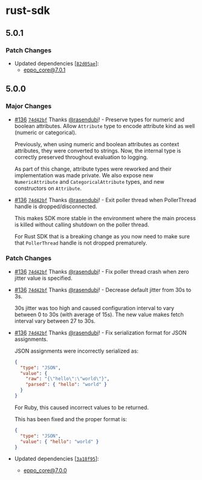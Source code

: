 # rust-sdk

## 5.0.1

### Patch Changes

- Updated dependencies [[`82d05ae`](https://github.com/Eppo-exp/eppo-multiplatform/commit/82d05aea0263639be56ba5667500f6940b4832ab)]:
  - eppo_core@7.0.1

## 5.0.0

### Major Changes

- [#136](https://github.com/Eppo-exp/eppo-multiplatform/pull/136) [`74d42bf`](https://github.com/Eppo-exp/eppo-multiplatform/commit/74d42bf1afab1509b87711f0d62e730c8b51e996) Thanks [@rasendubi](https://github.com/rasendubi)! - Preserve types for numeric and boolean attributes. Allow `Attribute` type to encode attribute kind as well (numeric or categorical).

  Previously, when using numeric and boolean attributes as context attributes, they were converted to strings. Now, the internal type is correctly preserved throughout evaluation to logging.

  As part of this change, attribute types were reworked and their implementation was made private. We also expose new `NumericAttribute` and `CategoricalAttribute` types, and new constructors on `Attribute`.

- [#136](https://github.com/Eppo-exp/eppo-multiplatform/pull/136) [`74d42bf`](https://github.com/Eppo-exp/eppo-multiplatform/commit/74d42bf1afab1509b87711f0d62e730c8b51e996) Thanks [@rasendubi](https://github.com/rasendubi)! - Exit poller thread when PollerThread handle is dropped/disconnected.

  This makes SDK more stable in the environment where the main process is killed without calling shutdown on the poller thread.

  For Rust SDK that is a breaking change as you now need to make sure that `PollerThread` handle is not dropped prematurely.

### Patch Changes

- [#136](https://github.com/Eppo-exp/eppo-multiplatform/pull/136) [`74d42bf`](https://github.com/Eppo-exp/eppo-multiplatform/commit/74d42bf1afab1509b87711f0d62e730c8b51e996) Thanks [@rasendubi](https://github.com/rasendubi)! - Fix poller thread crash when zero jitter value is specified.

- [#136](https://github.com/Eppo-exp/eppo-multiplatform/pull/136) [`74d42bf`](https://github.com/Eppo-exp/eppo-multiplatform/commit/74d42bf1afab1509b87711f0d62e730c8b51e996) Thanks [@rasendubi](https://github.com/rasendubi)! - Decrease default jitter from 30s to 3s.

  30s jitter was too high and caused configuration interval to vary between 0 to 30s (with average of 15s). The new value makes fetch interval vary between 27 to 30s.

- [#136](https://github.com/Eppo-exp/eppo-multiplatform/pull/136) [`74d42bf`](https://github.com/Eppo-exp/eppo-multiplatform/commit/74d42bf1afab1509b87711f0d62e730c8b51e996) Thanks [@rasendubi](https://github.com/rasendubi)! - Fix serialization format for JSON assignments.

  JSON assignments were incorrectly serialized as:

  ```json
  {
    "type": "JSON",
    "value": {
      "raw": "{\"hello\":\"world\"}",
      "parsed": { "hello": "world" }
    }
  }
  ```

  For Ruby, this caused incorrect values to be returned.

  This has been fixed and the proper format is:

  ```json
  {
    "type": "JSON",
    "value": { "hello": "world" }
  }
  ```

- Updated dependencies [[`3a18f95`](https://github.com/Eppo-exp/eppo-multiplatform/commit/3a18f95f0aa25030aeba6676b76e20862a5fcead)]:
  - eppo_core@7.0.0
